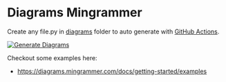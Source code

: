 # Diagrams Mingrammer

Create any file.py in [diagrams](./diagrams/) folder to auto generate with [GitHub Actions](https://github.com/mbiemann/diagrams-mingrammer/actions).

[![Generate Diagrams](https://github.com/mbiemann/diagrams-mingrammer/actions/workflows/generate-diagrams.yml/badge.svg)](https://github.com/mbiemann/diagrams-mingrammer/actions/workflows/generate-diagrams.yml)

Checkout some examples here:

- https://diagrams.mingrammer.com/docs/getting-started/examples
